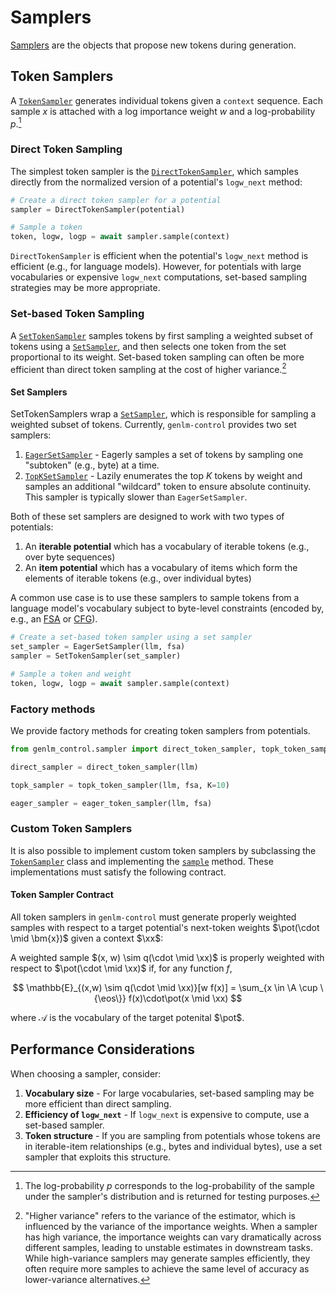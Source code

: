 # Samplers

[Samplers](../reference/genlm_control/sampler/__init__) are the objects that propose new tokens during generation.

## Token Samplers

A [`TokenSampler`](../reference/genlm_control/sampler/token/#genlm_control.sampler.token.TokenSampler) generates individual tokens given a `context` sequence. Each sample $x$ is attached with a log importance weight $w$ and a log-probability $p$.[^1]

[^1]: The log-probability $p$ corresponds to the log-probability of the sample under the sampler's distribution and is returned for testing purposes.

### Direct Token Sampling

The simplest token sampler is the [`DirectTokenSampler`](../reference/genlm_control/sampler/token/#genlm_control.sampler.token.DirectTokenSampler), which samples directly from the normalized version of a potential's `logw_next` method:

```python
# Create a direct token sampler for a potential
sampler = DirectTokenSampler(potential)

# Sample a token
token, logw, logp = await sampler.sample(context)
```

`DirectTokenSampler` is efficient when the potential's `logw_next` method is efficient (e.g., for language models). However, for potentials with large vocabularies or expensive `logw_next` computations, set-based sampling strategies may be more appropriate.

### Set-based Token Sampling

A [`SetTokenSampler`](../reference/genlm_control/sampler/token/#genlm_control.sampler.token.SetTokenSampler) samples tokens by first sampling a weighted subset of tokens using a [`SetSampler`](../reference/genlm_control/sampler/set/#genlm_control.sampler.set.SetSampler), and then selects one token from the set proportional to its weight. Set-based token sampling can often be more efficient than direct token sampling at the cost of higher variance.[^2]

[^2]: "Higher variance" refers to the variance of the estimator, which is influenced by the variance of the importance weights. When a sampler has high variance, the importance weights can vary dramatically across different samples, leading to unstable estimates in downstream tasks. While high-variance samplers may generate samples efficiently, they often require more samples to achieve the same level of accuracy as lower-variance alternatives.

#### Set Samplers

SetTokenSamplers wrap a [`SetSampler`](../reference/genlm_control/sampler/set/#genlm_control.sampler.set.SetSampler), which is responsible for sampling a weighted subset of tokens. Currently, `genlm-control` provides two set samplers:

1. [`EagerSetSampler`](../reference/genlm_control/sampler/set/#genlm_control.sampler.set.EagerSetSampler) - Eagerly samples a set of tokens by sampling one "subtoken" (e.g., byte) at a time.
2. [`TopKSetSampler`](../reference/genlm_control/sampler/set/#genlm_control.sampler.set.TopKSetSampler) - Lazily enumerates the top $K$ tokens by weight and samples an additional "wildcard" token to ensure absolute continuity. This sampler is typically slower than `EagerSetSampler`.

Both of these set samplers are designed to work with two types of potentials:

1. An **iterable potential** which has a vocabulary of iterable tokens (e.g., over byte sequences)
2. An **item potential** which has a vocabulary of items which form the elements of iterable tokens (e.g., over individual bytes)

A common use case is to use these samplers to sample tokens from a language model's vocabulary subject to byte-level constraints (encoded by, e.g., an [FSA](../reference/genlm_control/potential/wfsa/__init__) or [CFG](../reference/genlm_control/potential/wcfg/__init__)).

```python
# Create a set-based token sampler using a set sampler
set_sampler = EagerSetSampler(llm, fsa)
sampler = SetTokenSampler(set_sampler)

# Sample a token and weight
token, logw, logp = await sampler.sample(context)
```

### Factory methods

We provide factory methods for creating token samplers from potentials.

```python
from genlm_control.sampler import direct_token_sampler, topk_token_sampler, eager_token_sampler

direct_sampler = direct_token_sampler(llm)

topk_sampler = topk_token_sampler(llm, fsa, K=10)

eager_sampler = eager_token_sampler(llm, fsa)
```

### Custom Token Samplers

It is also possible to implement custom token samplers by subclassing the [`TokenSampler`](../reference/genlm_control/sampler/token/#genlm_control.sampler.token.TokenSampler) class and implementing the [`sample`](../reference/genlm_control/sampler/token/#genlm_control.sampler.token.TokenSampler.sample) method. These implementations must satisfy the following contract.

#### Token Sampler Contract

All token samplers in `genlm-control` must generate properly weighted samples with respect to a target potential's next-token weights $\pot(\cdot \mid \bm{x})$ given a context $\xx$:

A weighted sample $(x, w) \sim q(\cdot \mid \xx)$ is properly weighted with respect to $\pot(\cdot \mid \xx)$ if, for any function $f$,

$$
\mathbb{E}_{(x,w) \sim q(\cdot \mid \xx)}[w f(x)] = \sum_{x \in \A \cup \{\eos\}} f(x)\cdot\pot(x \mid \xx)
$$

where $\mathcal{A}$ is the vocabulary of the target potenital $\pot$.


## Performance Considerations

When choosing a sampler, consider:

1. **Vocabulary size** - For large vocabularies, set-based sampling may be more efficient than direct sampling.
2. **Efficiency of `logw_next`** - If `logw_next` is expensive to compute, use a set-based sampler.
3. **Token structure** - If you are sampling from potentials whose tokens are in iterable-item relationships (e.g., bytes and individual bytes), use a set sampler that exploits this structure.
